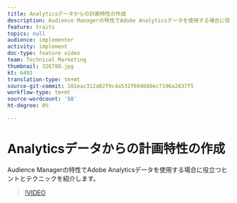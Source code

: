 ```yaml
---
title: Analyticsデータからの計画特性の作成
description: Audience Managerの特性でAdobe Analyticsデータを使用する場合に役立つヒントとテクニックを紹介します。
feature: traits
topics: null
audience: implementer
activity: implement
doc-type: feature video
team: Technical Marketing
thumbnail: 326780.jpg
kt: 6491
translation-type: tm+mt
source-git-commit: 181eac312a82f9c4a532f604688ec7196a2437f5
workflow-type: tm+mt
source-wordcount: '58'
ht-degree: 0%

---
```



# Analyticsデータからの計画特性の作成

Audience Managerの特性でAdobe Analyticsデータを使用する場合に役立つヒントとテクニックを紹介します。

>[!VIDEO](https://video.tv.adobe.com/v/326780/?quality=12&learn=on)
